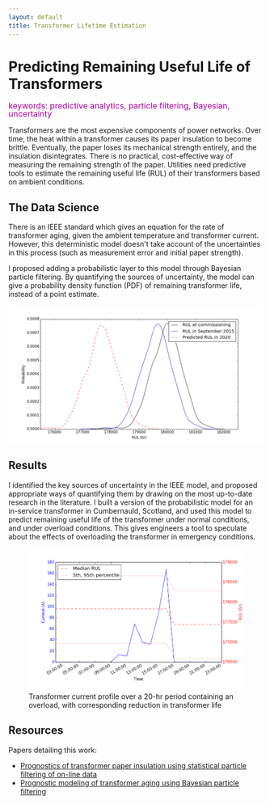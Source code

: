 ```yaml
---
layout: default
title: Transformer Lifetime Estimation 
---
```


# Predicting Remaining Useful Life of Transformers

<div class="keywords" style="font-size: 16px; color: #a09; line-height: 1em; margin-bottom: 1em">
keywords: predictive analytics, particle filtering, Bayesian, uncertainty
</div>

Transformers are the most expensive components of power networks. Over time,
the heat within a transformer causes its paper insulation to become brittle.
Eventually, the paper loses its mechanical strength entirely, and the
insulation disintegrates. There is no practical, cost-effective way of
measuring the remaining strength of the paper. Utilities need predictive
tools to estimate the remaining useful life (RUL) of their transformers based on
ambient conditions.

## The Data Science

There is an IEEE standard which gives an equation for the rate of transformer aging, given the ambient temperature and transformer current. However, this deterministic model doesn't take account of the uncertainties in this process (such as measurement error and initial paper strength). 

I proposed adding a probabilistic layer to this model through Bayesian
particle filtering. By quantifying the sources of uncertainty, the model can
give a probability density function (PDF) of remaining transformer life,
instead of a point estimate.

![PDFs of remaining transformer life at different points in time](/portfolio/assets/txtest.png)

## Results

I identified the key sources of uncertainty in the IEEE model, and proposed
appropriate ways of quantifying them by drawing on the most up-to-date
research in the literature. I built a version of the probabilistic model for
an in-service transformer in Cumbernauld, Scotland, and used this model to
predict remaining useful life of the transformer under normal conditions,
and under overload conditions. This gives engineers a tool to speculate
about the effects of overloading the transformer in emergency conditions. 

<figure>
<img src="/portfolio/assets/txoverload.png" alt="Current profile showing an
overload, and the corresponding reduction in transformer life">
<figcaption>Transformer current profile over a 20-hr period containing an overload, with corresponding reduction in transformer life</figcaption>
</figure>

## Resources

Papers detailing this work:

- [Prognostics of transformer paper insulation using statistical particle filtering of on-line data][journal]
- [Prognostic modeling of transformer aging using Bayesian particle filtering][conf]

[journal]:  http://strathprints.strath.ac.uk/54744/
[conf]:     http://strathprints.strath.ac.uk/49432/

